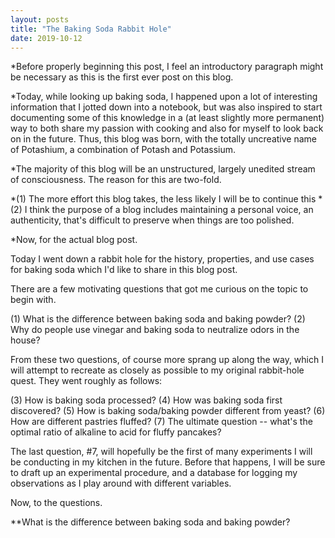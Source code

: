 ```yaml
---
layout: posts
title: "The Baking Soda Rabbit Hole"
date: 2019-10-12
---
```


*Before properly beginning this post, I feel an introductory paragraph might be necessary as this is the first ever post on this blog.

*Today, while looking up baking soda, I happened upon a lot of interesting information that I jotted down into a notebook, but was also inspired to start documenting some of this knowledge in a (at least slightly more permanent) way to both share my passion with cooking and also for myself to look back on in the future. Thus, this blog was born, with the totally uncreative name of Potashium, a combination of Potash and Potassium.

*The majority of this blog will be an unstructured, largely unedited stream of consciousness. The reason for this are two-fold.

*(1) The more effort this blog takes, the less likely I will be to continue this
*(2) I think the purpose of a blog includes maintaining a personal voice, an authenticity, that's difficult to preserve when things are too polished.

*Now, for the actual blog post.

Today I went down a rabbit hole for the history, properties, and use cases for baking soda which I'd like to share in this blog post.

There are a few motivating questions that got me curious on the topic to begin with.

(1) What is the difference between baking soda and baking powder?
(2) Why do people use vinegar and baking soda to neutralize odors in the house?

From these two questions, of course more sprang up along the way, which I will attempt to recreate as closely as possible to my original rabbit-hole quest. They went roughly as follows:

(3) How is baking soda processed?
(4) How was baking soda first discovered?
(5) How is baking soda/baking powder different from yeast?
(6) How are different pastries fluffed?
(7) The ultimate question -- what's the optimal ratio of alkaline to acid for fluffy pancakes? 

The last question, #7, will hopefully be the first of many experiments I will be conducting in my kitchen in the future. Before that happens, I will be sure to draft up an experimental procedure, and a database for logging my observations as I play around with different variables.

Now, to the questions.

**What is the difference between baking soda and baking powder?
